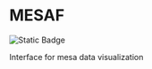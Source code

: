 # MESAF
![Static Badge](https://img.shields.io/badge/license-CC_BY--NC--SA_4.0-green)

Interface for mesa data visualization
